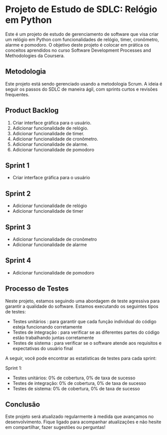 # Projeto de Estudo de SDLC: Relógio em Python

Este é um projeto de estudo de gerenciamento de software que visa criar um relógio em Python com funcionalidades de relógio, timer, cronômetro, alarme e pomodoro. O objetivo deste projeto é colocar em prática os conceitos aprendidos no curso Software Development Processes and Methodologies da Coursera.

## Metodologia

Este projeto está sendo gerenciado usando a metodologia Scrum. A ideia é seguir os passos do SDLC de maneira ágil, com sprints curtos e revisões frequentes.

## Product Backlog

1. Criar interface gráfica para o usuário.
2. Adicionar funcionalidade de relógio.
3. Adicionar funcionalidade de timer.
4. Adicionar funcionalidade de cronômetro.
5. Adicionar funcionalidade de alarme.
6. Adicionar funcionalidade de pomodoro

## Sprint 1

* Criar interface gráfica para o usuário

## Sprint 2

* Adicionar funcionalidade de relógio
* Adicionar funcionalidade de timer

## Sprint 3

* Adicionar funcionalidade de cronômetro
* Adicionar funcionalidade de alarme

## Sprint 4

* Adicionar funcionalidade de pomodoro

## Processo de Testes

Neste projeto, estamos seguindo uma abordagem de teste agressiva para garantir a qualidade do software. Estamos executando os seguintes tipos de testes:

* Testes unitários : para garantir que cada função individual do código esteja funcionando corretamente
* Testes de integração : para verificar se as diferentes partes do código estão trabalhando juntas corretamente
* Testes de sistema : para verificar se o software atende aos requisitos e expectativas do usuário final

A seguir, você pode encontrar as estatísticas de testes para cada sprint:

Sprint 1:

* Testes unitários: 0% de cobertura, 0% de taxa de sucesso
* Testes de integração: 0% de cobertura, 0% de taxa de sucesso
* Testes de sistema: 0% de cobertura, 0% de taxa de sucesso

## Conclusão

Este projeto será atualizado regularmente à medida que avançamos no desenvolvimento. Fique ligado para acompanhar atualizações e não hesite em compartilhar, fazer sugestões ou perguntas!
